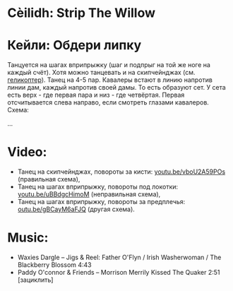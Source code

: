 Cèilidh: Strip The Willow
==============================
# Кейли: Обдери липку

Танцуется на шагах вприпрыжку (шаг и подпрыг на той же ноге на каждый счёт). Хотя можно танцевать и на скипчейнджах (см. [геликоптер](ceilidh-cumberland-square-eight.md)). Танец на 4-5 пар. Кавалеры встают в линию напротив линии дам, каждый напротив своей дамы. То есть образуют сет. У сета есть верх - где первая пара и низ - где четвёртая. Первая отсчитывается слева направо, если смотреть глазами кавалеров. Схема:

...

Video:
======
- Танец на скипчейнджах, повороты за кисти: [youtu.be/vboU2A59POs](https://www.youtube.com/watch?v=vboU2A59POs) (правильная схема),
- Танец на шагах вприпрыжку, повороты под локотки: [youtu.be/uBBdgcHimoM](https://youtu.be/uBBdgcHimoM?t=399) (неправильная схема),
- Танец на шагах вприпрыжку, повороты за предплечья: [outu.be/gBCayM6aFJQ](https://www.youtube.com/watch?v=gBCayM6aFJQ) (другая схема).

Music:
======
- Waxies Dargle – Jigs & Reel: Father O'Flyn / Irish Washerwoman / The Blackberry Blossom 4:43
- Paddy O'connor & Friends – Morrison Merrily Kissed The Quaker 2:51 [зациклить]
